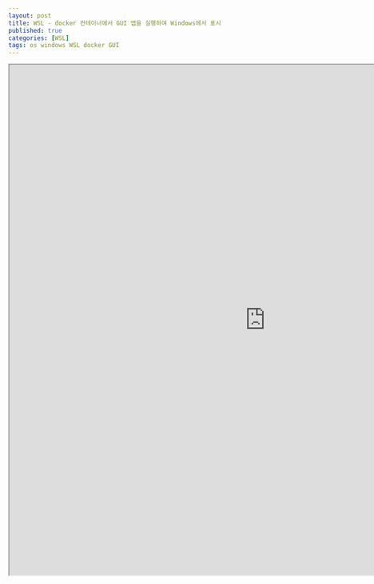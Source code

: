 ```yaml
---
layout: post
title: WSL - docker 컨테이너에서 GUI 앱을 실행하여 Windows에서 표시
published: true
categories: [WSL]
tags: os windows WSL docker GUI
---
```

<iframe width="1024" height="1024" src="https://docs.google.com/document/d/e/2PACX-1vQ4v7bUfabMIp5zzIQ0IBm4kIrrU6AEPFN06WxKNQdtrWlewM823jVQrr4_sYMdSBDyxjryi-RdM9aI/pub?embedded=true"></iframe>    
    
